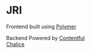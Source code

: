 # JRI  

Frontend built using
[Polymer](https://www.polymer-project.org/ "Polymer")  

Backend Powered by
[Contentful](https://www.contentful.com "Contentful")  
[Chalice](http://chalice.readthedocs.io/en/latest/ "Chalice")

